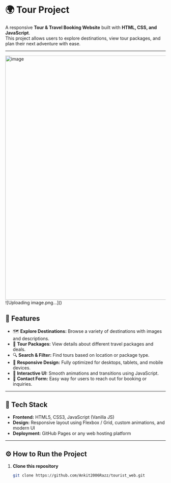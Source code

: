 # 🌍 Tour Project

A responsive **Tour & Travel Booking Website** built with **HTML, CSS, and JavaScript**.  
This project allows users to explore destinations, view tour packages, and plan their next adventure with ease.

---

<img width="1366" height="768" alt="image" src="https://github.com/user-attachments/assets/dbc104e8-9da7-4add-936a-2cd764c8a666" />
![Uploading image.png…]()



## 🚀 Features

- 🗺️ **Explore Destinations:** Browse a variety of destinations with images and descriptions.  
- 💼 **Tour Packages:** View details about different travel packages and deals.  
- 🔍 **Search & Filter:** Find tours based on location or package type.  
- 📱 **Responsive Design:** Fully optimized for desktops, tablets, and mobile devices.  
- 💬 **Interactive UI:** Smooth animations and transitions using JavaScript.  
- 📧 **Contact Form:** Easy way for users to reach out for booking or inquiries.

---

## 🧩 Tech Stack

- **Frontend:** HTML5, CSS3, JavaScript (Vanilla JS)
- **Design:** Responsive layout using Flexbox / Grid, custom animations, and modern UI
- **Deployment:** GitHub Pages or any web hosting platform

---

## ⚙️ How to Run the Project

1. **Clone this repository**
   ```bash
   git clone https://github.com/Ankit2006Razz/tourist_web.git



